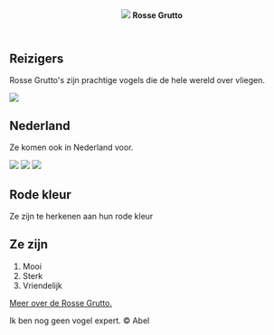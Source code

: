 <!DOCTYPE html>
<html>
<head>
	<title>Rosse Grutto</title>
	
</head>
<body>
<!-- header element -->
	<header>
		<img src="https://www.nporadio1.nl/images/2018/10/16_dbd5c0663c_rosse-grutto.jpg">
		<b>Rosse Grutto</b>
	</header>

<!-- main element -->

<main>
	<h2>Reizigers</h2>
	<p>Rosse Grutto's zijn prachtige vogels die de hele wereld over vliegen.</p>
	<img src="https://static.zoom.nl/83569D47C671DCDE2652C4D24E628797-rosse-grutto-met-zeepier.jpg">
	<h2>Nederland</h2>
	<p>Ze komen ook in Nederland voor.</p>
	<img src="https://waarneming.nl/media/photo/010/282/10282259.jpg">
	<img src="https://cdn-kiosk-api.telegraaf.nl/9b86e086-0d77-11eb-ada1-0255c322e81b.jpg">
	<img src="https://www.vwg-m.nl/images/grutto_anwb.jpg">
	<h2>Rode kleur</h2>
	<p>Ze zijn te herkenen aan hun rode kleur</p>
	<h2>Ze zijn</h2>
	<ol>
		<li>Mooi</li>
		<li>Sterk</li>
		<li>Vriendelijk</li>
	</ol>
	<a href="https://www.vogelbescherming.nl/ontdek-vogels/kennis-over-vogels/vogelgids/vogel/rosse-grutto" target="_blank" title="Vogelbescherming" >Meer over de Rosse Grutto.</a>
</main>

<!-- Footer element -->

<footer>
<p>Ik ben nog geen vogel expert. &copy; Abel</p>

</footer>
</body>
</html>
